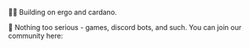 💪🏽 Building on ergo and cardano.

💖 Nothing too serious - games, discord bots, and such. You can join our community here:
